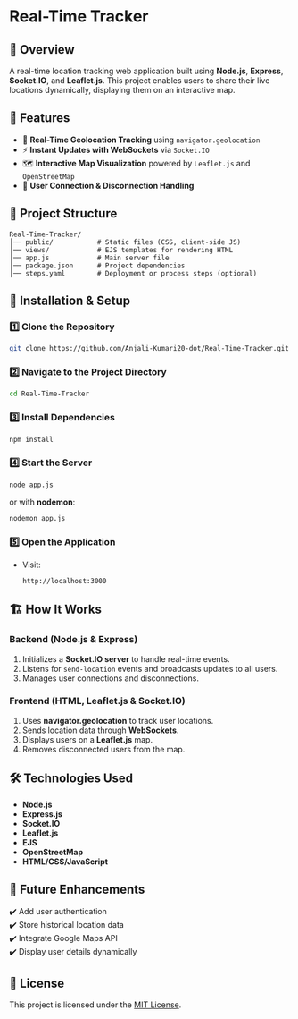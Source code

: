 # Real-Time Tracker

## 🚀 Overview
A real-time location tracking web application built using **Node.js**, **Express**, **Socket.IO**, and **Leaflet.js**. This project enables users to share their live locations dynamically, displaying them on an interactive map.

## 🌟 Features
- 🔄 **Real-Time Geolocation Tracking** using `navigator.geolocation`
- ⚡ **Instant Updates with WebSockets** via `Socket.IO`
- 🗺️ **Interactive Map Visualization** powered by `Leaflet.js` and `OpenStreetMap`
- 👥 **User Connection & Disconnection Handling**

## 📂 Project Structure
```
Real-Time-Tracker/
│── public/           # Static files (CSS, client-side JS)
│── views/            # EJS templates for rendering HTML
│── app.js            # Main server file
│── package.json      # Project dependencies
│── steps.yaml        # Deployment or process steps (optional)
```

## 🔧 Installation & Setup
### 1️⃣ Clone the Repository
```bash
git clone https://github.com/Anjali-Kumari20-dot/Real-Time-Tracker.git
```
### 2️⃣ Navigate to the Project Directory
```bash
cd Real-Time-Tracker
```
### 3️⃣ Install Dependencies
```bash
npm install
```
### 4️⃣ Start the Server
```bash
node app.js
```
or with **nodemon**:
```bash
nodemon app.js
```
### 5️⃣ Open the Application
- Visit:
  ```
  http://localhost:3000
  ```

## 🏗️ How It Works
### Backend (Node.js & Express)
1. Initializes a **Socket.IO server** to handle real-time events.
2. Listens for `send-location` events and broadcasts updates to all users.
3. Manages user connections and disconnections.

### Frontend (HTML, Leaflet.js & Socket.IO)
1. Uses **navigator.geolocation** to track user locations.
2. Sends location data through **WebSockets**.
3. Displays users on a **Leaflet.js** map.
4. Removes disconnected users from the map.

## 🛠️ Technologies Used
- **Node.js**
- **Express.js**
- **Socket.IO**
- **Leaflet.js**
- **EJS**
- **OpenStreetMap**
- **HTML/CSS/JavaScript**

## 📌 Future Enhancements
✔️ Add user authentication  
✔️ Store historical location data  
✔️ Integrate Google Maps API  
✔️ Display user details dynamically  

## 📜 License
This project is licensed under the [MIT License](LICENSE).

